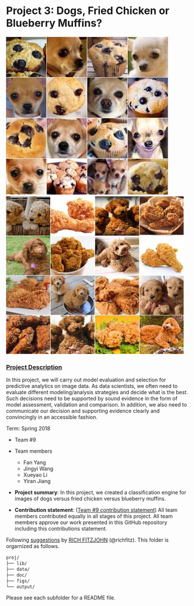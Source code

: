 # Project 3: Dogs, Fried Chicken or Blueberry Muffins?
![image](figs/des1.png)
![image](figs/des2.png)

### [Project Description](https://github.com/TZstatsADS/ADS_Teaching/blob/master/Projects_StarterCodes/Project3_PoodleKFC/doc/project3_desc.md)

In this project, we will carry out model evaluation and selection for predictive analytics on image data. As data scientists, we often need to evaluate different modeling/analysis strategies and decide what is the best. Such decisions need to be supported by sound evidence in the form of model assessment, validation and comparison. In addition, we also need to communicate our decision and supporting evidence clearly and convincingly in an accessible fashion.

Term: Spring 2018

+ Team #9
+ Team members
	+ Fan Yang
	+ Jingyi Wang
	+ Xueyao Li
	+ Yiran Jiang

+ **Project summary**: In this project, we created a classification engine for images of dogs versus fried chicken versus blueberry muffins. 
	
+ **Contribution statement**: ([Team #9 contribution statement](doc/a_note_on_contributions.md)) 
All team members contributed equally in all stages of this project. All team members approve our work presented in this GitHub repository including this contributions statement. 

Following [suggestions](http://nicercode.github.io/blog/2013-04-05-projects/) by [RICH FITZJOHN](http://nicercode.github.io/about/#Team) (@richfitz). This folder is orgarnized as follows.

```
proj/
├── lib/
├── data/
├── doc/
├── figs/
└── output/
```

Please see each subfolder for a README file.
